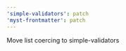 ```yaml
---
'simple-validators': patch
'myst-frontmatter': patch
---
```


Move list coercing to simple-validators
